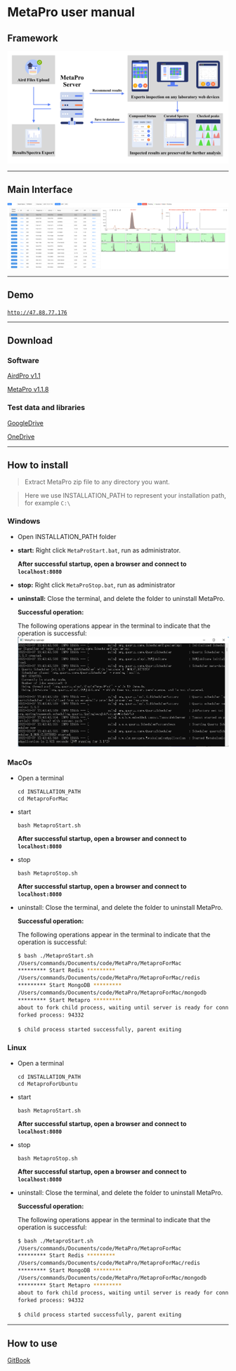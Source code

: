 # MetaPro user manual

## Framework

![](./image/Framework.png)

---

## Main Interface

![](./image/Interface.png)

---

## Demo

[`http://47.88.77.176`](http://47.88.77.176)

---

## Download

### Software

[AirdPro v1.1](https://github.com/CSi-Studio/AirdPro/releases/tag/1.1)

[MetaPro v1.1.8](https://github.com/CSi-Studio/MetaPro/releases/tag/v1.1.8)

### Test data and libraries

[GoogleDrive](https://drive.google.com/drive/folders/1_FAFca5LlqhFWv6U1-UzU9OkqPvGRsBI?usp=sharing)

[OneDrive](https://1drv.ms/u/s!AqS3L_kdjWbKgp43W1l8-GteFvv6ZQ?e=xukUkb)

---

## How to install

> Extract MetaPro zip file to any directory you want.

> Here we use INSTALLATION_PATH to represent your installation path, for example `C:\`

### Windows

- Open INSTALLATION_PATH folder
- **start:** Right click `MetaProStart.bat`, run as administrator.

  **After successful startup, open a browser and connect to** **`localhost:8080`**

- **stop:** Right click `MetaProStop.bat`, run as administrator
- **uninstall:** Close the terminal, and delete the folder to uninstall MetaPro.

  **Successful operation:**

  The following operations appear in the terminal to indicate that the operation is successful:
  ![](./image/win.png)

### MacOs

- Open a terminal

  ```
  cd INSTALLATION_PATH
  cd MetaproForMac
  ```

- start

  ```
  bash MetaproStart.sh
  ```

  **After successful startup, open a browser and connect to** **`localhost:8080`**

- stop

  ```
  bash MetaproStop.sh
  ```
	**After successful startup, open a browser and connect to** **`localhost:8080`**
- uninstall: Close the terminal, and delete the folder to uninstall MetaPro.

  **Successful operation:**

  The following operations appear in the terminal to indicate that the operation is successful:

  ```bash
  $ bash ./MetaproStart.sh
  /Users/commands/Documents/code/MetaPro/MetaproForMac
  ********* Start Redis *********
  /Users/commands/Documents/code/MetaPro/MetaproForMac/redis
  ********* Start MongoDB *********
  /Users/commands/Documents/code/MetaPro/MetaproForMac/mongodb
  ********* Start Metapro *********
  about to fork child process, waiting until server is ready for connections.
  forked process: 94332

  $ child process started successfully, parent exiting
  ```

### Linux

- Open a terminal

  ```
  cd INSTALLATION_PATH
  cd MetaproForUbuntu
  ```

- start

  ```
  bash MetaproStart.sh
  ```

  **After successful startup, open a browser and connect to** **`localhost:8080`**

- stop

  ```
  bash MetaproStop.sh
  ```
	**After successful startup, open a browser and connect to** **`localhost:8080`**
- uninstall: Close the terminal, and delete the folder to uninstall MetaPro.

  **Successful operation:**

  The following operations appear in the terminal to indicate that the operation is successful:

  ```bash
  $ bash ./MetaproStart.sh
  /Users/commands/Documents/code/MetaPro/MetaproForMac
  ********* Start Redis *********
  /Users/commands/Documents/code/MetaPro/MetaproForMac/redis
  ********* Start MongoDB *********
  /Users/commands/Documents/code/MetaPro/MetaproForMac/mongodb
  ********* Start Metapro *********
  about to fork child process, waiting until server is ready for connections.
  forked process: 94332

  $ child process started successfully, parent exiting
  ```

---

## How to use

[GitBook](https://commands-1.gitbook.io/metapro/)
